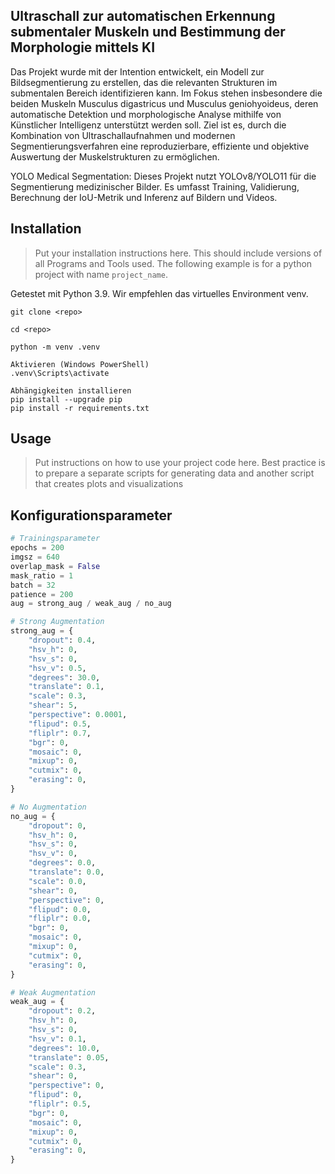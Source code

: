 ## Ultraschall zur automatischen Erkennung submentaler Muskeln und Bestimmung der Morphologie mittels KI
Das Projekt wurde mit der Intention entwickelt, ein Modell zur Bildsegmentierung zu erstellen, das die relevanten Strukturen im submentalen Bereich identifizieren kann.
Im Fokus stehen insbesondere die beiden Muskeln Musculus digastricus und Musculus geniohyoideus, deren automatische Detektion und morphologische Analyse mithilfe von Künstlicher Intelligenz unterstützt werden soll. Ziel ist es, durch die Kombination von Ultraschallaufnahmen und modernen Segmentierungsverfahren eine reproduzierbare, effiziente und objektive Auswertung der Muskelstrukturen zu ermöglichen.

YOLO Medical Segmentation: Dieses Projekt nutzt YOLOv8/YOLO11 für die Segmentierung medizinischer Bilder. Es umfasst Training, Validierung, Berechnung der IoU-Metrik und Inferenz auf Bildern und Videos.


## Installation

> Put your installation instructions here. This should include versions of all Programs and Tools used. The following example is for a python project with name `project_name`.

Getestet mit Python 3.9.
Wir empfehlen das virtuelles Environment venv.

```
git clone <repo>

cd <repo>

python -m venv .venv

Aktivieren (Windows PowerShell)
.venv\Scripts\activate

Abhängigkeiten installieren
pip install --upgrade pip
pip install -r requirements.txt
```



## Usage

> Put instructions on how to use your project code here. Best practice is to prepare a separate scripts for generating data and another script that creates plots and visualizations


## Konfigurationsparameter

```python
# Trainingsparameter
epochs = 200
imgsz = 640
overlap_mask = False
mask_ratio = 1
batch = 32
patience = 200
aug = strong_aug / weak_aug / no_aug

# Strong Augmentation
strong_aug = {
    "dropout": 0.4,
    "hsv_h": 0,
    "hsv_s": 0,
    "hsv_v": 0.5,
    "degrees": 30.0,
    "translate": 0.1,
    "scale": 0.3,
    "shear": 5,
    "perspective": 0.0001,
    "flipud": 0.5,
    "fliplr": 0.7,
    "bgr": 0,
    "mosaic": 0,
    "mixup": 0,
    "cutmix": 0,
    "erasing": 0,
}

# No Augmentation
no_aug = {
    "dropout": 0,
    "hsv_h": 0,
    "hsv_s": 0,
    "hsv_v": 0,
    "degrees": 0.0,
    "translate": 0.0,
    "scale": 0.0,
    "shear": 0,
    "perspective": 0,
    "flipud": 0.0,
    "fliplr": 0.0,
    "bgr": 0,
    "mosaic": 0,
    "mixup": 0,
    "cutmix": 0,
    "erasing": 0,
}

# Weak Augmentation
weak_aug = {
    "dropout": 0.2,
    "hsv_h": 0,
    "hsv_s": 0,
    "hsv_v": 0.1,
    "degrees": 10.0,
    "translate": 0.05,
    "scale": 0.3,
    "shear": 0,
    "perspective": 0,
    "flipud": 0,
    "fliplr": 0.5,
    "bgr": 0,
    "mosaic": 0,
    "mixup": 0,
    "cutmix": 0,
    "erasing": 0,
}
